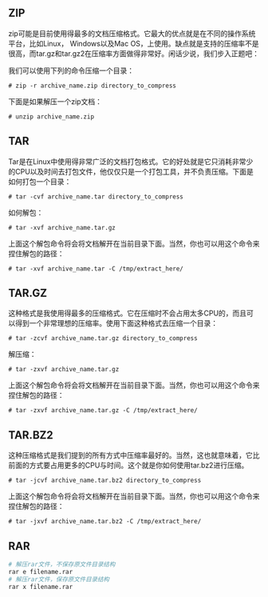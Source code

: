 ## ZIP

zip可能是目前使用得最多的文档压缩格式。它最大的优点就是在不同的操作系统平台，比如Linux， Windows以及Mac OS，上使用。缺点就是支持的压缩率不是很高，而tar.gz和tar.gz2在压缩率方面做得非常好。闲话少说，我们步入正题吧：

我们可以使用下列的命令压缩一个目录：

```
# zip -r archive_name.zip directory_to_compress
```

下面是如果解压一个zip文档：

```
# unzip archive_name.zip
```

## TAR

Tar是在Linux中使用得非常广泛的文档打包格式。它的好处就是它只消耗非常少的CPU以及时间去打包文件，他仅仅只是一个打包工具，并不负责压缩。下面是如何打包一个目录：

```
# tar -cvf archive_name.tar directory_to_compress
```

如何解包：

```
# tar -xvf archive_name.tar.gz
```

上面这个解包命令将会将文档解开在当前目录下面。当然，你也可以用这个命令来捏住解包的路径：

```
# tar -xvf archive_name.tar -C /tmp/extract_here/
```

## TAR.GZ

这种格式是我使用得最多的压缩格式。它在压缩时不会占用太多CPU的，而且可以得到一个非常理想的压缩率。使用下面这种格式去压缩一个目录：

```
# tar -zcvf archive_name.tar.gz directory_to_compress
```

解压缩：

```
# tar -zxvf archive_name.tar.gz
```

上面这个解包命令将会将文档解开在当前目录下面。当然，你也可以用这个命令来捏住解包的路径：

```
# tar -zxvf archive_name.tar.gz -C /tmp/extract_here/
```

## TAR.BZ2

这种压缩格式是我们提到的所有方式中压缩率最好的。当然，这也就意味着，它比前面的方式要占用更多的CPU与时间。这个就是你如何使用tar.bz2进行压缩。

```
# tar -jcvf archive_name.tar.bz2 directory_to_compress
```

上面这个解包命令将会将文档解开在当前目录下面。当然，你也可以用这个命令来捏住解包的路径：

```
# tar -jxvf archive_name.tar.bz2 -C /tmp/extract_here/
```
## RAR

```bash
# 解压rar文件，不保存原文件目录结构
rar e filename.rar
# 解压rar文件，保存原文件目录结构
rar x filename.rar
```



